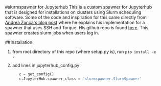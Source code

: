 #slurmspawner for Jupyterhub
This is a custom spawner for Jupyterhub that is designed for installations on clusters using Slurm scheduling software. Some of the code and inspiration for this came directly from [Andrea Zonca's blog post](http://zonca.github.io/2015/04/jupyterhub-hpc.html 'Run jupyterhub on a Supercomputer') where he explains his implementation for a spawner that uses SSH and Torque. His github repo is found [here](http://www.github.com/zonca/remotespawner 'RemoteSpawner'). This spawner creates slurm jobs when users log in.

##Installation
1. from root directory of this repo (where setup.py is), run `pip install -e .`
2. add lines in jupyterhub_config.py 
   
   ```python
      c = get_config()
      c.JupyterHub.spawner_class = 'slurmspawner.SlurmSpawner'
   ```
